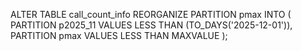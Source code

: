 ALTER TABLE call_count_info
REORGANIZE PARTITION pmax INTO (
    PARTITION p2025_11 VALUES LESS THAN (TO_DAYS('2025-12-01')),
    PARTITION pmax VALUES LESS THAN MAXVALUE
);
